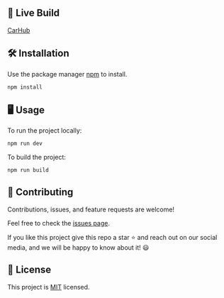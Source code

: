 ## 🚗 Live Build

[CarHub](https://car-ten-silk.vercel.app/)

## 🛠️ Installation

Use the package manager [npm](https://www.npmjs.com/) to install.

```bash
npm install
```

## 🖥️ Usage

To run the project locally:

```bash
npm run dev
```

To build the project:

```bash
npm run build
```

## 🤝 Contributing

Contributions, issues, and feature requests are welcome!

Feel free to check the [issues page](../../issues/).

If you like this project give this repo a star ⭐ and reach out on our social media, and we will be happy to know about it! 😃

## 📝 License

This project is [MIT](./LICENSE) licensed.
